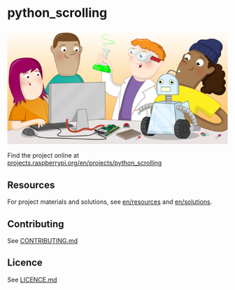 # python_scrolling

![python_scrolling](banner.png)

Find the project online at [projects.raspberrypi.org/en/projects/python_scrolling](https://projects.raspberrypi.org/en/projects/python_scrolling)

## Resources
For project materials and solutions, see [en/resources](https://github.com/raspberrypilearning/python_scrolling/tree/master/en/resources) and [en/solutions](https://github.com/raspberrypilearning/python_scrolling/tree/master/en/solutions).

## Contributing
See [CONTRIBUTING.md](CONTRIBUTING.md)

## Licence
 See [LICENCE.md](LICENCE.md)